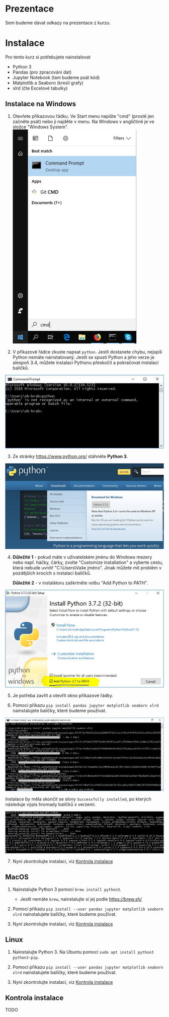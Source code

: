 # Prezentace

Sem budeme dávat odkazy na prezentace z kurzu.

# Instalace

Pro tento kurz si potřebujete nainstalovat

- Python 3
- Pandas (pro zpracování dat)
- Jupyter Notebook (tam budeme psát kód)
- Matplotlib a Seaborn (kreslí grafy)
- xlrd (čte Excelové tabulky)

## Instalace na Windows

1. Otevřete příkazovou řádku. Ve Start menu napište "cmd" (prostě jen začněte psát) nebo ji najděte v menu. Na Windows v angličtině je ve složce "Windows System".
  ![Start menu s příkazovou řádkou](cmd.jpg)

2. V příkazové řádce zkuste napsat `python`. Jestli dostanete chybu, nejspíš Python nemáte nainstalovaný. Jestli se spustí Python a jeho verze je alespoň 3.4, můžete instalaci Pythonu přeskočit a pokračovat instalací balíčků.

  ![Není Python](nopython.jpg)

3. Ze stránky https://www.python.org/ stáhněte **Python 3**.

  ![Stahujeme Python](python-download.jpg)

4. **Důležité 1** - pokud máte v uživatelském jménu do Windows mezery nebo např. háčky, čárky, zvolte "Customize installation" a vyberte cestu, která nebude uvnitř "C:\Users\Vaše jméno". Jinak můžete mít problém v pozdějších krocích s instalací balíčků.

   **Důležité 2** - v instalátoru zaškrtněte volbu "Add Python to PATH".

  ![Instalace](python-install.jpg)

5. Je potřeba zavřít a otevřít okno příkazové řádky.

6. Pomocí příkazu `pip install pandas jupyter matplotlib seaborn xlrd` nainstalujete balíčky, které budeme používat.

  ![Instalace balíčků](packages.jpg)
  
  Instalace by měla skončit se slovy `Successfully installed`, po kterých následuje výpis hromady balíčků s verzemi.
  
  ![Instalace balíčků hotova](packages-finish.jpg)

7. Nyní zkontrolujte instalaci, viz [Kontrola instalace](#kontrola-instalace)

## MacOS

1. Nainstalujte Python 3 pomocí `brew install python3`.
    - Jestli nemáte `brew`, nainstalujte si jej podle https://brew.sh/
    
2. Pomocí příkazu `pip install --user pandas jupyter matplotlib seaborn xlrd` nainstalujete balíčky, které budeme používat.

3. Nyní zkontrolujte instalaci, viz [Kontrola instalace](#kontrola-instalace)

## Linux

1. Nainstalujte Python 3. Na Ubuntu pomocí `sudo apt install python3 python3-pip`.

2. Pomocí příkazu `pip install --user pandas jupyter matplotlib seaborn xlrd` nainstalujete balíčky, které budeme používat.

3. Nyní zkontrolujte instalaci, viz [Kontrola instalace](#kontrola-instalace)

## Kontrola instalace

TODO
